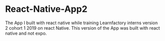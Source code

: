# React-Native-App2
The App I built with react native while training Learnfactory interns version 2 cohort 1 2019 on react Native. This version of the App was built with react native and not expo.
